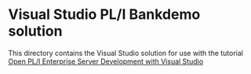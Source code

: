 # Visual Studio PL/I Bankdemo solution

This directory contains the Visual Studio solution for use with the tutorial 
[Open PL/I Enterprise Server Development with Visual Studio](../../gettingstarted/visualstudio/PLIDemo.md)